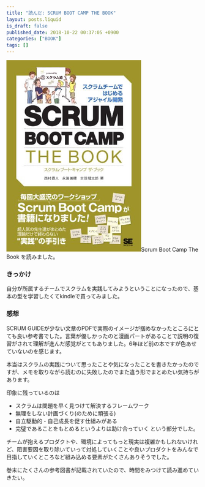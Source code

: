 ```yaml
---
title: "読んだ: SCRUM BOOT CAMP THE BOOK"
layout: posts.liquid
is_draft: false
published_date: 2018-10-22 00:37:05 +0900
categories: ["BOOK"]
tags: []
---
```


 ![](/public/images/2019/01/d9f0b-08hvbdtEsaTkn-h77.jpg)Scrum Boot Camp The Book を読みました。

### きっかけ
自分が所属するチームでスクラムを実践してみようということになったので、基本の型を学習したくてkindleで買ってみました。

### 感想
SCRUM GUIDEが少ない文章のPDFで実際のイメージが掴めなかったところにとても良い参考書でした。言葉が優しかったのと漫画パートがあることで説明の復習がされて理解が進んだ感覚がとてもありました。6年ほど前の本ですが色あせていないのを感じます。

本当はスクラムの実践について思ったことや気になったことを書きたかったのですが、メモを取りながら読むのに失敗したのでまた違う形でまとめたい気持ちがあります。

印象に残っているのは

- スクラムは問題を早く見つけて解決するフレームワーク
- 無理をしない計画づくり(のために頑張る)
- 自立駆動的・自己成長を促す仕組みがある
- 完璧であることをもとめるというよりは助け合っていく
という部分でした。

チームが抱えるプロダクトや、環境によってもっと現実は複雑かもしれないけれど、阻害要因を取り除いていって対処していくことや良いプロダクトをみんなで目指していくところなど組み込める要素がたくさんありそうでした。

巻末にたくさんの参考図書が記載されていたので、時間をみつけて読み進めていきたい。


